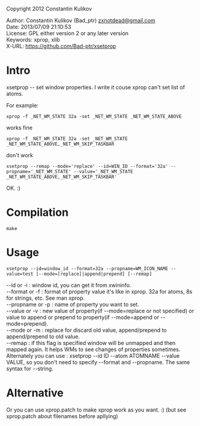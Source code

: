 Copyright 2012 Constantin Kulikov  

Author: Constantin Kulikov (Bad_ptr) <zxnotdead@gmail.com>  
Date: 2013/07/09 21:10:53  
License: GPL either version 2 or any later version  
Keywords: xprop, xlib  
X-URL: https://github.com/Bad-ptr/xsetprop  


# Intro

xsetprop -- set window properties. I write it couse xprop can't set list of atoms.  

For example:

    xprop -f _NET_WM_STATE 32a -set _NET_WM_STATE _NET_WM_STATE_ABOVE

works fine

    xprop -f _NET_WM_STATE 32a -set _NET_WM_STATE _NET_WM_STATE_ABOVE,_NET_WM_SKIP_TASKBAR

don't work

    xsetprop --remap --mode='replace' --id=WIN_ID --format='32a' --propname='_NET_WM_STATE' --value='_NET_WM_STATE _NET_WM_STATE_ABOVE,_NET_WM_SKIP_TASKBAR'

OK. :)

# Compilation

    make

# Usage

    xsetprop --id=window_id --format=32a --propname=WM_ICON_NAME --value=test [--mode=[replace]|append|prepend] [--remap]

--id or -i : window id, you can get it from xwininfo.  
--format or -f : format of property value it's like in xprop. 32a for atoms, 8s for strings, etc. See man xprop.  
--propname or -p : name of property you want to set.  
--value or -v : new value of property(if --mode=replace or not specified) or value to append or prepend to property(if --mode=append or --mode=prepend).  
--mode or -m : replace for discard old value, append/prepend to append/prepend to old value.  
--remap : if this flag is specified window will be unmapped and then mapped again. It helps WMs to see changes of properties sometimes.  
Alternately you can use : xsetprop --id ID --atom ATOMNAME --value VALUE, so you don't need to specify --format and --propname. The same syntax for --string.

# Alternative

Or you can use xprop.patch to make xprop work as you want. :)
(but see xprop.patch about filenames before apllying)
